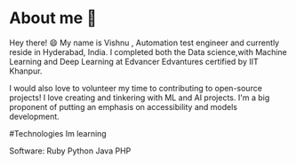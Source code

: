 # About me  👋

Hey there! 😄 My name is Vishnu , Automation test engineer and currently reside in Hyderabad, India. I completed both the Data science,with Machine Learning and Deep Learning at Edvancer Edvantures certified by IIT Khanpur.

I would also love to volunteer my time to contributing to open-source projects! I love creating and tinkering with ML and AI projects. I'm a big proponent of putting an emphasis on accessibility and models development.

#Technologies Im learning

Software:
Ruby Python Java PHP
